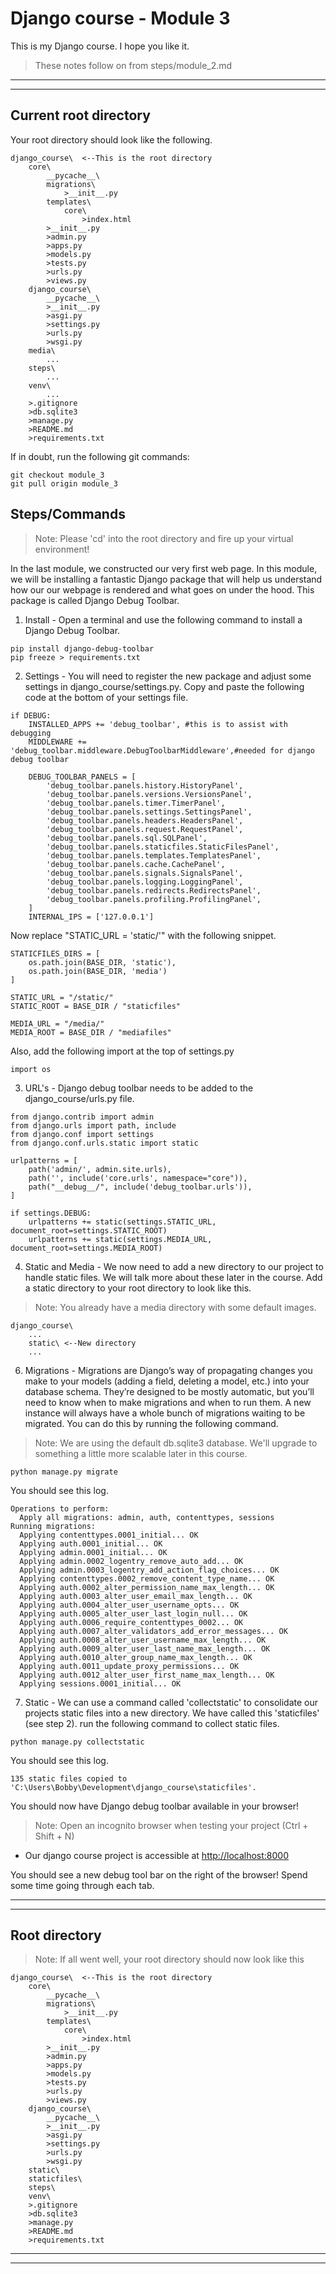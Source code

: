 # Django course - Module 3
This is my Django course. I hope you like it.

> These notes follow on from steps/module_2.md
***
***

## Current root directory
Your root directory should look like the following.
```
django_course\  <--This is the root directory
    core\
        __pycache__\
        migrations\
            >__init__.py
        templates\
            core\
                >index.html
        >__init__.py
        >admin.py
        >apps.py
        >models.py
        >tests.py
        >urls.py
        >views.py
    django_course\
        __pycache__\
        >__init__.py
        >asgi.py
        >settings.py
        >urls.py
        >wsgi.py
    media\
        ...
    steps\
        ...
    venv\
        ...
    >.gitignore
    >db.sqlite3
    >manage.py
    >README.md
    >requirements.txt
```
If in doubt, run the following git commands:
```
git checkout module_3
git pull origin module_3
```

## Steps/Commands
>Note: Please 'cd' into the root directory and fire up your virtual environment!

In the last module, we constructed our very first web page. In this module, we will be installing a fantastic Django package that will help us understand how our our webpage is rendered and what goes on under the hood. This package is called Django Debug Toolbar.

1) Install - Open a terminal and use the following command to install a Django Debug Toolbar.
```
pip install django-debug-toolbar
pip freeze > requirements.txt
```

2) Settings - You will need to register the new package and adjust some settings in django_course/settings.py. Copy and paste the following code at the bottom of your settings file.
```
if DEBUG:
    INSTALLED_APPS += 'debug_toolbar', #this is to assist with debugging
    MIDDLEWARE += 'debug_toolbar.middleware.DebugToolbarMiddleware',#needed for django debug toolbar

    DEBUG_TOOLBAR_PANELS = [
        'debug_toolbar.panels.history.HistoryPanel',
        'debug_toolbar.panels.versions.VersionsPanel',
        'debug_toolbar.panels.timer.TimerPanel',
        'debug_toolbar.panels.settings.SettingsPanel',
        'debug_toolbar.panels.headers.HeadersPanel',
        'debug_toolbar.panels.request.RequestPanel',
        'debug_toolbar.panels.sql.SQLPanel',
        'debug_toolbar.panels.staticfiles.StaticFilesPanel',
        'debug_toolbar.panels.templates.TemplatesPanel',
        'debug_toolbar.panels.cache.CachePanel',
        'debug_toolbar.panels.signals.SignalsPanel',
        'debug_toolbar.panels.logging.LoggingPanel',
        'debug_toolbar.panels.redirects.RedirectsPanel',
        'debug_toolbar.panels.profiling.ProfilingPanel',
    ]
    INTERNAL_IPS = ['127.0.0.1']
```

Now replace "STATIC_URL = 'static/'" with the following snippet.
```
STATICFILES_DIRS = [
    os.path.join(BASE_DIR, 'static'),
    os.path.join(BASE_DIR, 'media')
]

STATIC_URL = "/static/"
STATIC_ROOT = BASE_DIR / "staticfiles"

MEDIA_URL = "/media/"
MEDIA_ROOT = BASE_DIR / "mediafiles"
```

Also, add the following import at the top of settings.py
```
import os
```

3) URL's - Django debug toolbar needs to be added to the django_course/urls.py file.

```
from django.contrib import admin
from django.urls import path, include
from django.conf import settings
from django.conf.urls.static import static

urlpatterns = [
    path('admin/', admin.site.urls),
    path('', include('core.urls', namespace="core")),
    path("__debug__/", include('debug_toolbar.urls')),
]

if settings.DEBUG:
    urlpatterns += static(settings.STATIC_URL, document_root=settings.STATIC_ROOT)
    urlpatterns += static(settings.MEDIA_URL, document_root=settings.MEDIA_ROOT)
```

4) Static and Media - We now need to add a new directory to our project to handle static files. We will talk more about these later in the course. Add a static directory to your root directory to look like this.
>Note: You already have a media directory with some default images.

```
django_course\  
    ...
    static\ <--New directory
    ...
```

6) Migrations - Migrations are Django’s way of propagating changes you make to your models (adding a field, deleting a model, etc.) into your database schema. They’re designed to be mostly automatic, but you’ll need to know when to make migrations and when to run them. A new instance will always have a whole bunch of migrations waiting to be migrated. You can do this by running the following command.

> Note: We are using the default db.sqlite3 database. We'll upgrade to something a little more scalable later in this course.
```
python manage.py migrate
```

You should see this log.
```
Operations to perform:
  Apply all migrations: admin, auth, contenttypes, sessions
Running migrations:
  Applying contenttypes.0001_initial... OK
  Applying auth.0001_initial... OK
  Applying admin.0001_initial... OK
  Applying admin.0002_logentry_remove_auto_add... OK
  Applying admin.0003_logentry_add_action_flag_choices... OK
  Applying contenttypes.0002_remove_content_type_name... OK
  Applying auth.0002_alter_permission_name_max_length... OK
  Applying auth.0003_alter_user_email_max_length... OK
  Applying auth.0004_alter_user_username_opts... OK
  Applying auth.0005_alter_user_last_login_null... OK
  Applying auth.0006_require_contenttypes_0002... OK
  Applying auth.0007_alter_validators_add_error_messages... OK
  Applying auth.0008_alter_user_username_max_length... OK
  Applying auth.0009_alter_user_last_name_max_length... OK
  Applying auth.0010_alter_group_name_max_length... OK
  Applying auth.0011_update_proxy_permissions... OK
  Applying auth.0012_alter_user_first_name_max_length... OK
  Applying sessions.0001_initial... OK
```

7) Static - We can use a command called 'collectstatic' to consolidate our projects static files into a new directory. We have called this 'staticfiles' (see step 2). run the following command to collect static files.

```
python manage.py collectstatic
```

You should see this log.
```
135 static files copied to 'C:\Users\Bobby\Development\django_course\staticfiles'.
```

You should now have Django debug toolbar available in your browser!
>Note: Open an incognito browser when testing your project (Ctrl + Shift + N)

* Our django course project is accessible at [http://localhost:8000](http://localhost:8000)

You should see a new debug tool bar on the right of the browser! Spend some time going through each tab.
***
***

## Root directory
>Note: If all went well, your root directory should now look like this
```
django_course\  <--This is the root directory
    core\
        __pycache__\
        migrations\
            >__init__.py
        templates\
            core\
                >index.html
        >__init__.py
        >admin.py
        >apps.py
        >models.py
        >tests.py
        >urls.py
        >views.py
    django_course\
        __pycache__\
        >__init__.py
        >asgi.py
        >settings.py
        >urls.py
        >wsgi.py
    static\
    staticfiles\
    steps\
    venv\
    >.gitignore
    >db.sqlite3
    >manage.py
    >README.md
    >requirements.txt
```

***
***